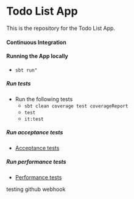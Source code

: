 Todo List App
====================

This is the repository for the Todo List App.

#### Continuous Integration


#### Running the App locally
* `sbt run"`


##### Run tests
* Run the following tests
    - `sbt clean coverage test coverageReport`
    - `test`
    - `it:test`

##### Run acceptance tests
* [Acceptance tests](https://github.com/derickdamoah/todo-acceptance-tests)

##### Run performance tests
* [Performance tests](https://github.com/derickdamoah/todo-performance-tests)

testing github webhook

